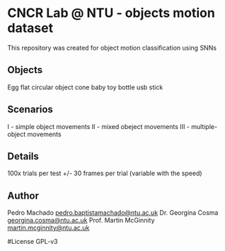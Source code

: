 # CNCR Lab @ NTU - objects motion dataset

This repository was created for object motion classification using SNNs

## Objects
Egg
flat circular object
cone
baby toy bottle
usb stick

## Scenarios
I - simple object movements
II - mixed obeject movements
III - multiple-object movements

## Details
100x trials per test
+/- 30 frames per trial (variable with the speed)

## Author
Pedro Machado <pedro.baptistamachado@ntu.ac.uk>
Dr. Georgina Cosma <georgina.cosma@ntu.ac.uk>
Prof. Martin McGinnity <martin.mcginnity@ntu.ac.uk>

#License
GPL-v3 
